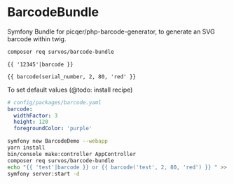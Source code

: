 # BarcodeBundle

Symfony Bundle for picqer/php-barcode-generator, to generate an SVG barcode within twig.

```bash
composer req survos/barcode-bundle
```

```twig
{{ '12345'|barcode }}

{{ barcode(serial_number, 2, 80, 'red' }}

```

To set default values (@todo: install recipe)
```yaml
# config/packages/barcode.yaml
barcode:
  widthFactor: 3
  height: 120
  foregroundColor: 'purple'
```

```bash
symfony new BarcodeDemo --webapp
yarn install 
bin/console make:controller AppController
composer req survos/barcode-bundle
echo "{{ 'test'|barcode }} or {{ barcode('test', 2, 80, 'red') }} " >> templates/app/index.html.twig
symfony server:start -d

```
